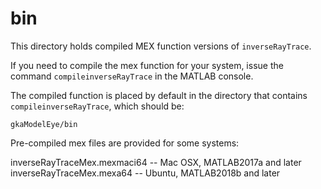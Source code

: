 # bin
This directory holds compiled MEX function versions of `inverseRayTrace`.

If you need to compile the mex function for your system, issue the command `compileinverseRayTrace` in the MATLAB console.

The compiled function is placed by default in the directory that contains `compileinverseRayTrace`, which should be:
```
gkaModelEye/bin
```

Pre-compiled mex files are provided for some systems:

inverseRayTraceMex.mexmaci64	--	Mac OSX, MATLAB2017a and later
inverseRayTraceMex.mexa64	--	Ubuntu, MATLAB2018b and later